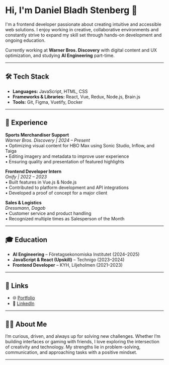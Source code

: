 # Hi, I'm Daniel Bladh Stenberg 👋

I'm a frontend developer passionate about creating intuitive and accessible web solutions. I enjoy working in creative, collaborative environments and constantly strive to expand my skill set through hands-on development and ongoing education.

Currently working at **Warner Bros. Discovery** with digital content and UX optimization, and studying **AI Engineering** part-time.

---

## 🛠️ Tech Stack

- **Languages:** JavaScript, HTML, CSS
- **Frameworks & Libraries:** React, Vue, Redux, Node.js, Brain.js
- **Tools:** Git, Figma, Vuetify, Docker

---

## 💼 Experience

**Sports Merchandiser Support**  
*Warner Bros. Discovery | 2024 – Present*  
• Optimizing visual content for HBO Max using Sonic Studio, Inflow, and Taiga  
• Editing imagery and metadata to improve user experience  
• Ensuring quality and presentation of featured highlights  

**Frontend Developer Intern**  
*Onify | 2022 – 2023*  
• Built features in Vue.js & Node.js  
• Contributed to platform development and API integrations  
• Developed a proof of concept for a major client  

**Sales & Logistics**  
*Dressmann, Dagab*  
• Customer service and product handling  
• Recognized multiple times as Salesperson of the Month  

---

## 🎓 Education

- **AI Engineering** – Företagsekonomiska Institutet (2024–2025)
- **JavaScript & React (Upskill)** – Technigo (2023–2024)
- **Frontend Developer** – KYH, Liljeholmen (2021–2023)

---

## 🔗 Links

- 🌐 [Portfolio](https://danielbladhportfolio.netlify.app/)
- 💼 [LinkedIn](https://www.linkedin.com/in/danielbladh-stenberg/)

---

## 🙋‍♂️ About Me

I’m curious, driven, and always up for solving new challenges. Whether I’m building interfaces or gaming with friends, I love exploring the intersection of creativity and technology. My strengths lie in problem-solving, communication, and approaching tasks with a positive mindset.

---
